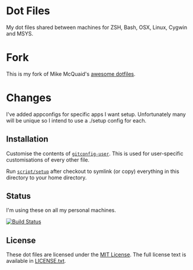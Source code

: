# Dot Files
My dot files shared between machines for ZSH, Bash, OSX, Linux, Cygwin and MSYS.

# Fork

This is my fork of Mike McQuaid's [awesome dotfiles](https://github.com/MikeMcQuaid/dotfiles).

# Changes

I've added appconfigs for specific apps I want setup.  Unfortunately many will be unique so I intend to use a ./setup config
for each.

## Installation
Customise the contents of [`gitconfig-user`](https://github.com/Mikesplain/dotfiles/blob/master/gitconfig-user).
This is used for user-specific customisations of every other file.

Run [`script/setup`](https://github.com/MikeSplain/dotfiles/blob/master/script/setup)
after checkout to symlink (or copy) everything in this directory to your home directory.

## Status
I'm using these on all my personal machines.

[![Build Status](https://travis-ci.org/mikesplain/dotfiles.svg?branch=master)](https://travis-ci.org/mikesplain/dotfiles)


## License
These dot files are licensed under the [MIT License](http://en.wikipedia.org/wiki/MIT_License).
The full license text is available in [LICENSE.txt](https://github.com/MikeMcQuaid/dotfiles/blob/master/LICENSE.txt).
